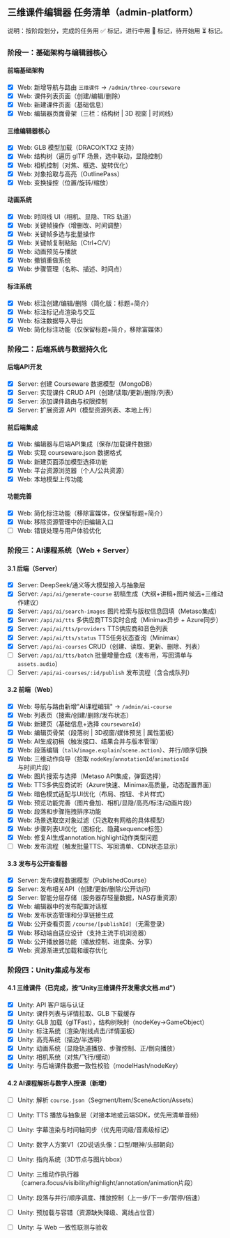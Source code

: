 ## 三维课件编辑器 任务清单（admin-platform）

说明：按阶段划分，完成的任务用 ✅ 标记，进行中用 🔄 标记，待开始用 ⏳ 标记。

### 阶段一：基础架构与编辑器核心
#### 前端基础架构
- [x] Web: 新增导航与路由 `三维课件` → `/admin/three-courseware`
- [x] Web: 课件列表页面（创建/编辑/删除）
- [x] Web: 新建课件页面（基础信息）
- [x] Web: 编辑器页面骨架（三栏：结构树 | 3D 视窗 | 时间线）

#### 三维编辑器核心
- [x] Web: GLB 模型加载（DRACO/KTX2 支持）
- [x] Web: 结构树（遍历 glTF 场景，选中联动，显隐控制）
- [x] Web: 相机控制（对焦、框选、旋转优化）
- [x] Web: 对象拾取与高亮（OutlinePass）
- [x] Web: 变换操控（位置/旋转/缩放）

#### 动画系统
- [x] Web: 时间线 UI（相机、显隐、TRS 轨道）
- [x] Web: 关键帧操作（增删改、时间调整）
- [x] Web: 关键帧多选与批量操作
- [x] Web: 关键帧复制粘贴（Ctrl+C/V）
- [x] Web: 动画预览与播放
- [x] Web: 撤销重做系统
- [x] Web: 步骤管理（名称、描述、时间点）

#### 标注系统
- [x] Web: 标注创建/编辑/删除（简化版：标题+简介）
- [x] Web: 标注标记点渲染与交互
- [x] Web: 标注数据导入导出
- [x] Web: 简化标注功能（仅保留标题+简介，移除富媒体）

### 阶段二：后端系统与数据持久化
#### 后端API开发
- [x] Server: 创建 Courseware 数据模型（MongoDB）
- [x] Server: 实现课件 CRUD API（创建/读取/更新/删除/列表）
- [x] Server: 添加课件路由与权限控制
- [x] Server: 扩展资源 API（模型资源列表、本地上传）

#### 前后端集成
- [x] Web: 编辑器与后端API集成（保存/加载课件数据）
- [x] Web: 实现 courseware.json 数据格式
- [x] Web: 新建页面添加模型选择功能
- [x] Web: 平台资源浏览器（个人/公共资源）
- [x] Web: 本地模型上传功能

#### 功能完善
- [x] Web: 简化标注功能（移除富媒体，仅保留标题+简介）
- [x] Web: 移除资源管理中的旧编辑入口
- [ ] Web: 错误处理与用户体验优化

### 阶段三：AI课程系统（Web + Server）
#### 3.1 后端（Server）
- [x] Server: DeepSeek/通义等大模型接入与抽象层
- [x] Server: `/api/ai/generate-course` 初稿生成（大纲+讲稿+图片候选+三维动作建议）
- [x] Server: `/api/ai/search-images` 图片检索与版权信息回填（Metaso集成）
- [x] Server: `/api/ai/tts` 多供应商TTS实时合成（Minimax异步 + Azure同步）
- [x] Server: `/api/ai/tts/providers` TTS供应商和音色列表
- [x] Server: `/api/ai/tts/status` TTS任务状态查询（Minimax）
- [x] Server: `/api/ai-courses` CRUD（创建、读取、更新、删除、列表）
- [ ] Server: `/api/ai/tts/batch` 批量增量合成（发布用，写回清单与 `assets.audio`）
- [ ] Server: `/api/ai-courses/:id/publish` 发布流程（含合成队列）

#### 3.2 前端（Web）
- [x] Web: 导航与路由新增"AI课程编辑" → `/admin/ai-course`
- [x] Web: 列表页（搜索/创建/删除/发布状态）
- [x] Web: 新建页（基础信息+选择 `coursewareId`）
- [x] Web: 编辑页骨架（段落树 | 3D视窗/媒体预览 | 属性面板）
- [x] Web: AI生成初稿（触发接口、结果合并与版本管理）
- [x] Web: 段落编辑（`talk`/`image.explain`/`scene.action`）、并行/顺序切换
- [x] Web: 三维动作向导（拾取 `nodeKey`/`annotationId`/`animationId` 与时间片段）
- [x] Web: 图片搜索与选择（Metaso API集成，弹窗选择）
- [x] Web: TTS多供应商试听（Azure快速、Minimax高质量，动态配置界面）
- [x] Web: 暗色模式适配与UI优化（布局、按钮、卡片样式）
- [x] Web: 预览功能完善（图片叠加、相机/显隐/高亮/标注/动画片段）
- [x] Web: 段落和步骤拖拽排序功能
- [x] Web: 场景选取空对象过滤（只选取有网格的具体模型）
- [x] Web: 步骤列表UI优化（图标化、隐藏sequence标签）
- [x] Web: 修复AI生成annotation.highlight动作类型问题
- [ ] Web: 发布流程（触发批量TTS、写回清单、CDN状态显示）

#### 3.3 发布与公开查看器
- [x] Server: 发布课程数据模型（PublishedCourse）
- [x] Server: 发布相关API（创建/更新/删除/公开访问）
- [x] Server: 智能分层存储（服务器存轻量数据，NAS存重资源）
- [x] Web: 编辑器中的发布配置对话框
- [x] Web: 发布状态管理和分享链接生成
- [x] Web: 公开查看页面 `/course/[publishId]`（无需登录）
- [x] Web: 移动端自适应设计（支持主流手机浏览器）
- [x] Web: 公开播放器功能（播放控制、进度条、分享）
- [x] Web: 资源渐进式加载和缓存优化

### 阶段四：Unity集成与发布
#### 4.1 三维课件（已完成，按“Unity三维课件开发需求文档.md”）
- [x] Unity: API 客户端与认证
- [x] Unity: 课件列表与详情拉取、GLB 下载缓存
- [x] Unity: GLB 加载（glTFast），结构树映射（nodeKey→GameObject）
- [x] Unity: 标注系统（渲染/射线点击/详情面板）
- [x] Unity: 高亮系统（描边/半透明）
- [x] Unity: 动画系统（显隐轨道播放、步骤控制、正/倒向播放）
- [x] Unity: 相机系统（对焦/飞行/缓动）
- [x] Unity: 与后端课件数据一致性校验（modelHash/nodeKey）

#### 4.2 AI课程解析与数字人授课（新增）
- [ ] Unity: 解析 `course.json`（Segment/Item/SceneAction/Assets）
- [ ] Unity: TTS 播放与抽象层（对接本地或云端SDK，优先用清单音频）
- [ ] Unity: 字幕渲染与时间轴同步（优先用词级/音素级标记）
- [ ] Unity: 数字人方案V1（2D说话头像：口型/眼神/头部朝向）
- [ ] Unity: 指向系统（3D节点与图片bbox）
- [ ] Unity: 三维动作执行器（camera.focus/visibility/highlight/annotation/animation片段）
- [ ] Unity: 段落与并行/顺序调度、播放控制（上一步/下一步/暂停/倍速）
- [ ] Unity: 预加载与容错（资源缺失降级、离线占位音）
- [ ] Unity: 与 Web 一致性联测与验收




